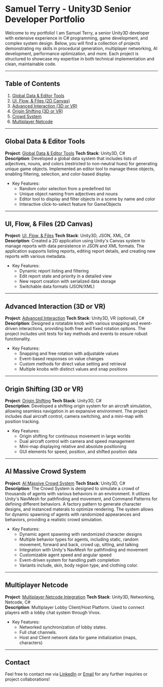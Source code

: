 
# Samuel Terry - Unity3D Senior Developer Portfolio

Welcome to my portfolio! I am Samuel Terry, a senior Unity3D developer with extensive experience in C# programming, game development, and complex system design. Below, you will find a collection of projects demonstrating my skills in procedural generation, multiplayer networking, AI development, performance optimization, and more. Each project is structured to showcase my expertise in both technical implementation and clean, maintainable code.

---

## Table of Contents

1. [Global Data & Editor Tools](#global-data--editor-tools)
2. [UI, Flow, & Files (2D Canvas)](#ui-flow--files-2d-canvas)
3. [Advanced Interaction (3D or VR)](#advanced-interaction-3d-or-vr)
4. [Origin Shifting (3D or VR)](#origin-shifting-3d-or-vr)
5. [Crowd System](#crowd-system)
5. [Multiplayer Netcode](#multiplayer-netcode)

---

## Global Data & Editor Tools

**Project**: [Global Data & Editor Tools](https://github.com/Sammoh/SamTerry_Portfolio/tree/main/project/Assets/1.%20Global%20Data%20%26%20Editor%20Tools)
**Tech Stack**: Unity3D, C#  
**Description**: Developed a global data system that includes lists of adjectives, nouns, and colors (restricted to non-neutral hues) for generating unique game objects. Implemented an editor tool to manage these objects, enabling filtering, selection, and color-based display.

* Key Features:
  - Random color selection from a predefined list
  - Unique object naming from adjectives and nouns
  - Editor tool to display and filter objects in a scene by name and color
  - Interactive click-to-select feature for GameObjects

---

## UI, Flow, & Files (2D Canvas)

**Project**: [UI, Flow, & Files](https://github.com/Sammoh/SamTerry_Portfolio/tree/main/project/Assets/2.%20UI%2C%20Flow%2C%20%26%20Files%20(2D%20Canvas))
**Tech Stack**: Unity3D, JSON, XML, C#  
**Description**: Created a 2D application using Unity's Canvas system to manage reports with data persistence in JSON and XML formats. The application supports listing reports, editing report details, and creating new reports with various metadata.

* Key Features:
  - Dynamic report listing and filtering
  - Edit report state and priority in a detailed view
  - New report creation with serialized data storage
  - Switchable data formats (JSON/XML)

---

## Advanced Interaction (3D or VR)

**Project**: [Advanced Interaction](https://github.com/Sammoh/SamTerry_Portfolio/tree/main/project/Assets/3.%20Advanced%20Interaction%20(3D%20or%20VR))
**Tech Stack**: Unity3D, VR (optional), C#  
**Description**: Designed a rotatable knob with various snapping and event-driven interactions, providing both free and fixed rotation options. The project includes unit tests for key methods and events to ensure robust functionality.

* Key Features:
  - Snapping and free rotation with adjustable values
  - Event-based responses on value changes
  - Custom methods for direct value setting and retrieval
  - Multiple knobs with distinct values and snap positions

---

## Origin Shifting (3D or VR)

**Project**: [Origin Shifting](https://github.com/Sammoh/SamTerry_Portfolio/tree/main/project/Assets/4.%20Origin%20Shifting%20(3D%20or%20VR))
**Tech Stack**: Unity3D, C#  
**Description**: Developed a shifting origin system for an aircraft simulation, allowing seamless navigation in an expansive environment. The project includes dual aircraft control, camera switching, and a mini-map with position tracking.

* Key Features:
  - Origin shifting for continuous movement in large worlds
  - Dual aircraft control with camera and speed management
  - Mini-map displaying relative and absolute positioning
  - GUI elements for speed, position, and shifted position data

---

## AI Massive Crowd System

**Project**: [AI Massive Crowd System](https://github.com/Sammoh/SamTerry_Portfolio/tree/main/project/Assets/5.%20CrowdSystem)
**Tech Stack**: Unity3D, C#  
**Description**: The Crowd System is designed to simulate a crowd of thousands of agents with various behaviors in an environment. It utilizes Unity's NavMesh for pathfinding and movement, and Command Patterns for defining different behaviors. A factory pattern to generate character designs, and instanced materals to optimize rendering. The system allows for dynamic spawning of agents with randomized appearances and behaviors, providing a realistic crowd simulation.

* Key Features:
  - Dynamic agent spawning with randomized character designs
  - Multiple behavior types for agents, including static, random movement, forward and back, crowd up, sitting, and talking
  - Integration with Unity's NavMesh for pathfinding and movement
  - Customizable agent speed and angular speed
  - Event-driven system for handling path completion
  - Variants include, skin, body region type, and clothing color.

---


## Multiplayer Netcode

**Project**: [Multiplayer Netcode Integration](https://github.com/Sammoh/Multiplayer-Base)
**Tech Stack**: Unity3D, Networking, Netcode, C#  
**Description**: Multiplayer Lobby Client/Host Platform. Used to connect players with a lobby chat system through Vivox. 

* Key Features:
  - Networked synchronization of lobby states.
  - Full chat channels.
  - Host and Client network data for game initialization (maps, characters)

---

## Contact

Feel free to contact me via [LinkedIn](https://www.linkedin.com/in/sameats3d) or [Email](mailto:sameats3d@gmail.com) for any further inquiries or project collaborations!
